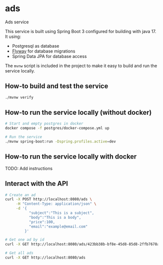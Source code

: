 # ads
Ads service

This service is built using Spring Boot 3 configured for building with java 17.
It using:


- Postgresql as database
- [Flyway](https://github.com/flyway/flyway) for database migrations
- Spring Data JPA for database access

The ```mvnw``` script is included in the project to make it easy to build and run the service locally.

## How-to build and test the service

```bash
./mvnw verify
```


## How-to run the service locally (without docker)

```bash
# Start and empty postgres in docker
docker compose -f postgres/docker-compose.yml up
```

```bash
# Run the service
./mvnw spring-boot:run -Dspring.profiles.active=dev
```
## How-to run the service locally with docker

TODO: Add instructions

## Interact with the API

```bash
# Create an ad
curl -X POST http://localhost:8080/ads \
     -H "Content-Type: application/json" \
     -d '{
           "subject":"This is a subject",
           "body":"This is a body",
           "price":100,
           "email":"example@email.com"
         }'
```
```bash
# Get one ad by id
curl -X GET http://localhost:8080/ads/423bb38b-bf8e-45d8-85d8-2ffb7678aba7
```
```bash
# Get all ads
curl -X GET http://localhost:8080/ads
```
